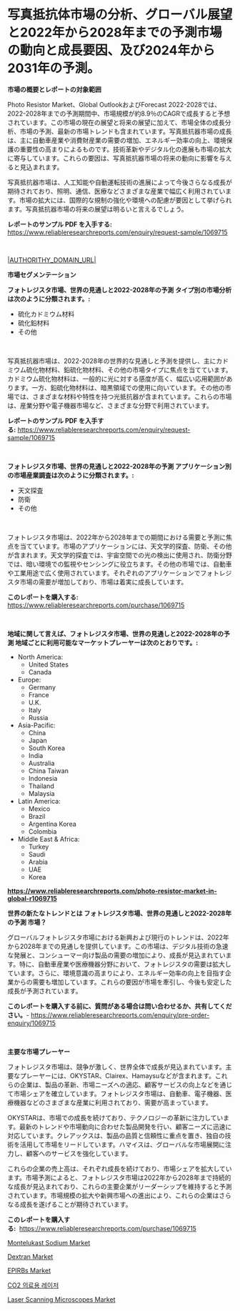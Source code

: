 <p><h1>写真抵抗体市場の分析、グローバル展望と2022年から2028年までの予測市場の動向と成長要因、及び2024年から2031年の予測。</h1></p><p><strong>市場の概要とレポートの対象範囲</strong></p>
<p><p>Photo Resistor Market、Global OutlookおよびForecast 2022-2028では、2022-2028年までの予測期間中、市場規模が約8.9％のCAGRで成長すると予想されています。この市場の現在の展望と将来の展望に加えて、市場全体の成長分析、市場の予測、最新の市場トレンドも含まれています。写真抵抗器市場の成長は、主に自動車産業や消費財産業の需要の増加、エネルギー効率の向上、環境保護の重要性の高まりによるものです。技術革新やデジタル化の進展も市場の拡大に寄与しています。これらの要因は、写真抵抗器市場の将来の動向に影響を与えると見込まれます。</p><p>写真抵抗器市場は、人工知能や自動運転技術の進展によって今後さらなる成長が期待されており、照明、通信、医療などさまざまな産業で幅広く利用されています。市場の拡大には、国際的な規制の強化や環境への配慮が要因として挙げられます。写真抵抗器市場の将来の展望は明るいと言えるでしょう。</p></p>
<p><strong>レポートのサンプル PDF を入手する:</strong> <a href="https://www.reliableresearchreports.com/enquiry/request-sample/1069715">https://www.reliableresearchreports.com/enquiry/request-sample/1069715</a></p>
<p>&nbsp;</p>
<p><a href="|AUTHORITHY_DOMAIN_URL|">|AUTHORITHY_DOMAIN_URL|</a></p>
<p><strong>市場セグメンテーション</strong></p>
<p><strong>フォトレジスタ市場、世界の見通しと2022-2028年の予測 タイプ別の市場分析は次のように分類されます。:</strong></p>
<p><ul><li>硫化カドミウム材料</li><li>硫化鉛材料</li><li>その他</li></ul></p>
<p>&nbsp;</p>
<p><p>写真抵抗器市場は、2022-2028年の世界的な見通しと予測を提供し、主にカドミウム硫化物材料、鉛硫化物材料、その他の市場タイプに焦点を当てています。カドミウム硫化物材料は、一般的に光に対する感度が高く、幅広い応用範囲があります。一方、鉛硫化物材料は、暗黒領域での使用に向いています。その他の市場では、さまざまな材料や特性を持つ光抵抗器が含まれています。これらの市場は、産業分野や電子機器市場など、さまざまな分野で利用されています。</p></p>
<p><strong>レポートのサンプル PDF を入手する:</strong>&nbsp;<a href="https://www.reliableresearchreports.com/enquiry/request-sample/1069715">https://www.reliableresearchreports.com/enquiry/request-sample/1069715</a></p>
<p>&nbsp;</p>
<p><strong> フォトレジスタ市場、世界の見通しと2022-2028年の予測 アプリケーション別の市場産業調査は次のように分類されます。:</strong></p>
<p><ul><li>天文探査</li><li>防衛</li><li>その他</li></ul></p>
<p>&nbsp;</p>
<p><p>フォトレジスタ市場は、2022年から2028年までの期間における需要と予測に焦点を当てています。市場のアプリケーションには、天文学的探査、防衛、その他が含まれます。天文学的探査では、宇宙空間での光の検出に使用され、防衛分野では、暗い環境での監視やセンシングに役立ちます。その他の市場では、自動車や工業用途で広く使用されています。それぞれのアプリケーションでフォトレジスタ市場の需要が増加しており、市場は着実に成長しています。</p></p>
<p><strong>このレポートを購入する:</strong>&nbsp; <a href="https://www.reliableresearchreports.com/purchase/1069715">https://www.reliableresearchreports.com/purchase/1069715</a></p>
<p>&nbsp;</p>
<p><strong>地域に関して言えば、フォトレジスタ市場、世界の見通しと2022-2028年の予測 地域ごとに利用可能なマーケットプレーヤーは次のとおりです。:</strong></p>
<p><ul>
    <li>
        North America:
        <ul>
            <li>United States</li>
            <li>Canada</li>
        </ul>
    </li>
    <li>
        Europe:
        <ul>
            <li>Germany</li>
            <li>France</li>
            <li>U.K.</li>
            <li>Italy</li>
            <li>Russia</li>
        </ul>
    </li>
    <li>
        Asia-Pacific:
        <ul>
            <li>China</li>
            <li>Japan</li>
            <li>South Korea</li>
            <li>India</li>
            <li>Australia</li>
            <li>China Taiwan</li>
            <li>Indonesia</li>
            <li>Thailand</li>
            <li>Malaysia</li>
        </ul>
    </li>
    <li>
        Latin America:
        <ul>
            <li>Mexico</li>
            <li>Brazil</li>
            <li>Argentina Korea</li>
            <li>Colombia</li>
        </ul>
    </li>
    <li>
        Middle East & Africa:
        <ul>
            <li>Turkey</li>
            <li>Saudi</li>
            <li>Arabia</li>
            <li>UAE</li>
            <li>Korea</li>
        </ul>
    </li>
    </ul></p>
<p><strong><a href="https://www.reliableresearchreports.com/photo-resistor-market-in-global-r1069715">https://www.reliableresearchreports.com/photo-resistor-market-in-global-r1069715</a></strong>&nbsp;</p>
<p><strong>世界の新たなトレンドとは フォトレジスタ市場、世界の見通しと2022-2028年の予測 市場？</strong></p>
<p><p>グローバルフォトレジスタ市場における新興および現行のトレンドは、2022年から2028年までの見通しを提供しています。この市場は、デジタル技術の急速な発展と、コンシューマー向け製品の需要の増加により、成長が見込まれています。特に、自動車産業や医療機器分野において、フォトレジスタの需要は拡大しています。さらに、環境意識の高まりにより、エネルギー効率の向上を目指す企業からの需要も増加しています。これらの要因が市場を牽引し、今後も安定した成長が予測されています。</p></p>
<p><strong>このレポートを購入する前に、質問がある場合は問い合わせるか、共有してください。</strong>- <a href="https://www.reliableresearchreports.com/enquiry/pre-order-enquiry/1069715">https://www.reliableresearchreports.com/enquiry/pre-order-enquiry/1069715</a></p>
<p>&nbsp;</p>
<p><strong>主要な市場プレーヤー</strong></p>
<p><p>フォトレジスタ市場は、競争が激しく、世界全体で成長が見込まれています。主要なプレーヤーには、OKYSTAR、Clairex、Hamaysuなどが含まれます。これらの企業は、製品の革新、市場ニーズへの適応、顧客サービスの向上などを通じて市場シェアを確立しています。フォトレジスタ市場は、自動車、電子機器、医療機器などのさまざまな産業に利用されており、需要が高まっています。</p><p>OKYSTARは、市場での成長を続けており、テクノロジーの革新に注力しています。最新のトレンドや市場動向に合わせた製品開発を行い、顧客ニーズに迅速に対応しています。クレアックスは、製品の品質と信頼性に重点を置き、独自の技術を活用して市場をリードしています。ハマイスは、グローバルな市場展開に注力し、顧客へのサービスを強化しています。</p><p>これらの企業の売上高は、それぞれ成長を続けており、市場シェアを拡大しています。市場予測によると、フォトレジスタ市場は2022年から2028年まで持続的な成長が見込まれており、これらの主要企業がリーダーシップを維持すると予測されています。市場規模の拡大や新興市場への進出により、これらの企業はさらなる成長を遂げることが期待されています。</p></p>
<p><strong>このレポートを購入する:</strong>&nbsp;&nbsp;<a href="https://www.reliableresearchreports.com/purchase/1069715">https://www.reliableresearchreports.com/purchase/1069715</a></p>
<p><p><a href="https://github.com/MaraKoelpin2023/Market-Research-Report-List-1/blob/main/montelukast-sodium-market.md">Montelukast Sodium Market</a></p><p><a href="https://github.com/maudAbbott7/Market-Research-Report-List-1/blob/main/dextran-market.md">Dextran Market</a></p><p><a href="https://issuu.com/reportprime-2/docs/epirbs-market-size-2030.pptx">EPIRBs Market</a></p><p><a href="https://github.com/vss5505pa7z1p/Market-Research-Report-List-2/blob/main/8321056119471.md">CO2 의료용 레이저</a></p><p><a href="https://issuu.com/reportprime-2/docs/laser-scanning-microscopes-market-size-2030.pptx">Laser Scanning Microscopes Market</a></p></p>
